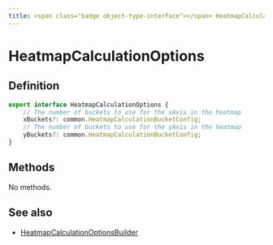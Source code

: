 ```yaml
---
title: <span class="badge object-type-interface"></span> HeatmapCalculationOptions
---
```

# <span class="badge object-type-interface"></span> HeatmapCalculationOptions

## Definition

```typescript
export interface HeatmapCalculationOptions {
	// The number of buckets to use for the xAxis in the heatmap
	xBuckets?: common.HeatmapCalculationBucketConfig;
	// The number of buckets to use for the yAxis in the heatmap
	yBuckets?: common.HeatmapCalculationBucketConfig;
}

```
## Methods

No methods.
## See also

 * <span class="badge builder"></span> [HeatmapCalculationOptionsBuilder](./builder-HeatmapCalculationOptionsBuilder.md)
